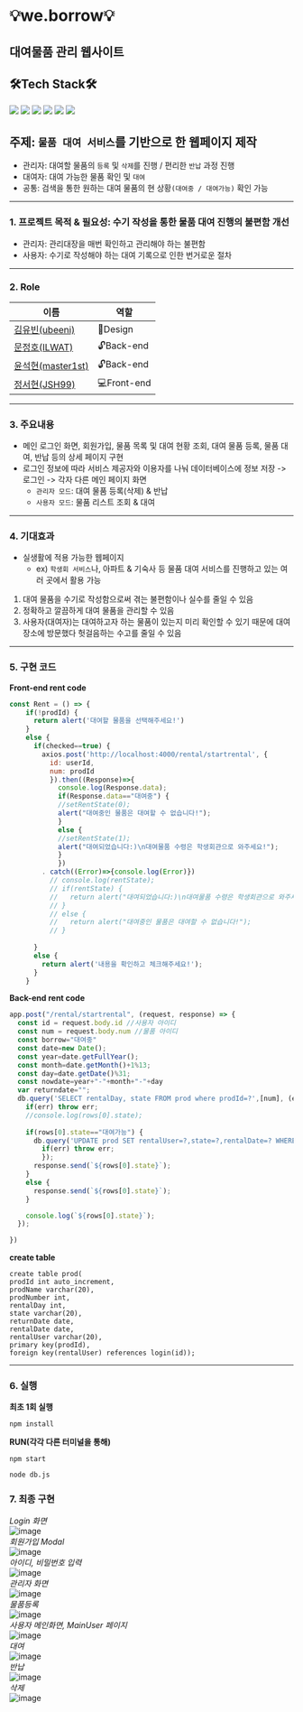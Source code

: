 # :bulb:we.borrow:bulb:
## 대여물품 관리 웹사이트
## 🛠Tech Stack🛠 
<img src="https://img.shields.io/badge/react-61DAFB?style=flat-square&logo=react&logoColor=black"/></a> 
<img src="https://img.shields.io/badge/HTML5-E34F26?style=flat-square&logo=HTML5&logoColor=white"/></a> 
<img src="https://img.shields.io/badge/CSS3-1572B6?style=flat-square&logo=CSS3&logoColor=white"/></a> 
<img src="https://img.shields.io/badge/JavaScript-F7DF1E?style=flat-square&logo=JavaScript&logoColor=white"/></a>
<img src="https://img.shields.io/badge/Node.js-339933?style=flat-square&logo=Node.js&logoColor=white"/></a> 
<img src="https://img.shields.io/badge/MySQL-4479A1?style=flat-square&logo=MySQL&logoColor=white"/>

## 주제: ```물품 대여 서비스```를 기반으로 한 웹페이지 제작
* 관리자: 대여할 물품의 ```등록``` 및 ```삭제```를 진행 / 편리한 ```반납``` 과정 진행
* 대여자: 대여 가능한 물품 확인 및 ```대여```
* 공통: 검색을 통한 원하는 대여 물품의 현 상황```(대여중 / 대여가능)``` 확인 가능
---
### 1. 프로젝트 목적 & 필요성: 수기 작성을 통한 물품 대여 진행의 불편함 개선
* 관리자: 관리대장을 매번 확인하고 관리해야 하는 불편함
* 사용자: 수기로 작성해야 하는 대여 기록으로 인한 번거로운 절차
---
### 2. Role
|이름|역할|
|------|---|
|[김유빈(ubeeni)](https://github.com/ubeeni)|:art:Design|
|[문정호(ILWAT)](https://github.com/ILWAT)|:unlock:Back-end|
|[윤석현(master1st)](https://github.com/master1st)|:unlock:Back-end|
|[정서현(JSH99)](https://github.com/JSH99)|:computer:Front-end|

---
### 3. 주요내용
* 메인 로그인 화면, 회원가입, 물품 목록 및 대여 현황 조회, 대여 물품 등록, 물품 대여, 반납 등의 상세 페이지 구현
* 로그인 정보에 따라 서비스 제공자와 이용자를 나눠 데이터베이스에 정보 저장 -> 로그인 -> 각자 다른 메인 페이지 화면
  - ```관리자 모드```: 대여 물품 등록(삭제) & 반납
  - ```사용자 모드```: 물품 리스트 조회 & 대여
---
### 4. 기대효과
* 실생활에 적용 가능한 웹페이지
  - ex) ```학생회 서비스```나, 아파트 & 기숙사 등 물품 대여 서비스를 진행하고 있는 여러 곳에서 활용 가능
1. 대여 물품을 수기로 작성함으로써 겪는 불편함이나 실수를 줄일 수 있음
2. 정확하고 깔끔하게 대여 물품을 관리할 수 있음
3. 사용자(대여자)는 대여하고자 하는 물품이 있는지 미리 확인할 수 있기 때문에 대여 장소에 방문했다 헛걸음하는 수고를 줄일 수 있음
---
### 5. 구현 코드
**Front-end rent code**
``` js
const Rent = () => {
    if(!prodId) {
      return alert('대여할 물품을 선택해주세요!')
    }
    else {
      if(checked==true) {
        axios.post('http://localhost:4000/rental/startrental', {
          id: userId,
          num: prodId
          }).then((Response)=>{
            console.log(Response.data);
            if(Response.data=="대여중") {
            //setRentState(0);
            alert("대여중인 물품은 대여할 수 없습니다!");
            }
            else {
            //setRentState(1);
            alert("대여되었습니다:)\n대여물품 수령은 학생회관으로 와주세요!");
            }
            })
        . catch((Error)=>{console.log(Error)})
          // console.log(rentState);
          // if(rentState) {
          //   return alert("대여되었습니다:)\n대여물품 수령은 학생회관으로 와주세요!");
          // }
          // else {
          //   return alert("대여중인 물품은 대여할 수 없습니다!");
          // }
         
      }
      else {
        return alert('내용을 확인하고 체크해주세요!');
      }
    }
```
**Back-end rent code**
``` js
app.post("/rental/startrental", (request, response) => {
  const id = request.body.id //사용자 아이디
  const num = request.body.num //물품 아이디
  const borrow="대여중"
  const date=new Date();
  const year=date.getFullYear();
  const month=date.getMonth()+1%13;
  const day=date.getDate()%31;
  const nowdate=year+"-"+month+"-"+day
  var returndate="";
  db.query('SELECT rentalDay, state FROM prod where prodId=?',[num], (err,rows) => {
    if(err) throw err;
    //console.log(rows[0].state);
    
    if(rows[0].state=="대여가능") {
      db.query('UPDATE prod SET rentalUser=?,state=?,rentalDate=? WHERE prodId=? ',[id,borrow,nowdate,num], (err,rows) => {
        if(err) throw err;
        });
      response.send(`${rows[0].state}`);
    }
    else {
      response.send(`${rows[0].state}`);
    }

    console.log(`${rows[0].state}`);
  });

})
``` 
**create table**
``` 
create table prod(
prodId int auto_increment,
prodName varchar(20),
prodNumber int,
rentalDay int,
state varchar(20),
returnDate date,
rentalDate date,
rentalUser varchar(20),
primary key(prodId),
foreign key(rentalUser) references login(id));
```
---
### 6. 실행
**최초 1회 실행**
```
npm install
```
**RUN(각각 다른 터미널을 통해)**
```
npm start
```
```
node db.js
```
### 7. 최종 구현
*Login 화면*
<br>
![image](https://user-images.githubusercontent.com/69234788/143406179-0738dc8d-d2ba-4cc7-a2d5-e198943f0378.png)
<br>
*회원가입 Modal*
<br>
![image](https://user-images.githubusercontent.com/69234788/143406342-db56dc53-1485-4d37-a2b7-c501eda493d1.png)
<br>
*아이디, 비밀번호 입력*
<br>
![image](https://user-images.githubusercontent.com/69234788/143406440-57391f46-2f30-4b88-be4c-5a614131e65c.png)
<br>
*관리자 화면*
<br>
![image](https://user-images.githubusercontent.com/69234788/143406555-24763135-5a92-4902-a8c7-7f56883cdf24.png)
<br>
*물품등록*
<br>
![image](https://user-images.githubusercontent.com/69234788/143406596-d2e2198a-42c5-4c3c-a7d2-fd958b0486e7.png)
<br>
*사용자 메인화면, MainUser 페이지*
<br>
![image](https://user-images.githubusercontent.com/69234788/143406673-6bcf29ff-c1d1-424f-a7ef-dbfc9bb15dec.png)
<br>
*대여*
<br>
![image](https://user-images.githubusercontent.com/69234788/143407092-18c1a2df-28d2-402d-8b1f-f61e8b424456.png)
<br>
*반납*
<br>
![image](https://user-images.githubusercontent.com/69234788/143407184-6a6dcecb-6e50-4789-a238-5acacfeb7088.png)
<br>
*삭제*
<br>
![image](https://user-images.githubusercontent.com/69234788/143407207-e1960c97-5bac-4ca0-8ec0-aa7165290005.png)

